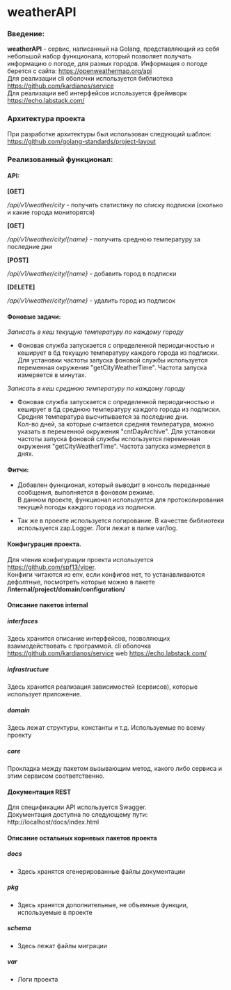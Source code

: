 # weatherAPI

### Введение:
**weatherAPI** - сервис, написанный на Golang, представляющий из себя небольшой набор функционала, который позволяет получать информацию о погоде, для разных городов. 
Информация о погоде берется с сайта:
https://openweathermap.org/api  
Для реализации cli оболочки используется библиотека https://github.com/kardianos/service  
Для реализации веб интерфейсов используется фреймворк https://echo.labstack.com/


### Архитектура проекта
При разработке архитектуры был использован следующий шаблон:  
https://github.com/golang-standards/project-layout


### Реализованный функционал:

#### API:

**[GET]**

*/api/v1/weather/city* - получить статистику по списку подписки (сколько и какие города мониторятся)

**[GET]**

*/api/v1/weather/city/{name}* - получить среднюю температуру за последние дни

**[POST]**

*/api/v1/weather/city/{name}* - добавить город в подписки

**[DELETE]**

*/api/v1/weather/city/{name}* - удалить город из подписок

#### Фоновые задачи:

*Записать в кеш текущую температуру по каждому городу*
- Фоновая служба запускается с определенной периодичностью и кеширует в бд текущую температуру каждого города из подписки.  
Для установки частоты запуска фоновой службы используется переменная окружения "getCityWeatherTime". Частота запуска измеряется в минутах.  

*Записать в кеш среднюю температуру по каждому городу*
- Фоновая служба запускается с определенной периодичностью и кеширует в бд среднюю температуру каждого города из подписки.  
Средняя температура высчитывается за последние дни.  
Кол-во дней, за которые считается средняя температура, можно указать в переменной окружения "cntDayArchive".
Для установки частоты запуска фоновой службы используется переменная окружения "getCityWeatherTime". Частота запуска измеряется в днях.  

#### Фитчи:

- Добавлен функционал, который выводит в консоль переданные сообщения, выполняется в фоновом режиме.  
В данном проекте, функционал используется для протоколирования текущей погоды каждого города из подписки.

- Так же в проекте используется логирование. В качестве библиотеки используется zap.Logger. Логи лежат в папке var/log.

#### Конфигурация проекта.
Для чтения конфигурации проекта используется https://github.com/spf13/viper.  
Конфиги читаются из env, если конфигов нет, то устанавливаются дефолтные, посмотреть которые можно в пакете **/internal/project/domain/configuration/**

#### Описание пакетов internal
##### interfaces  
Здесь хранится описание интерфейсов, позволяющих взаимодействовать с программой.
cli оболочка https://github.com/kardianos/service
web https://echo.labstack.com/
##### infrastructure
Здесь хранится реализация зависимостей (сервисов), которые использует приложение.
##### domain
Здесь лежат структуры, константы и т.д. Используемые по всему проекту
##### core
Прокладка между пакетом вызывающим метод, какого либо сервиса и этим сервисом соответственно. 

#### Документация REST
Для спецификации API используется Swagger.  
Документация доступна по следующему пути:  
http://localhost/docs/index.html

#### Описание остальных корневых пакетов проекта

##### docs
- Здесь хранятся сгенерированные файлы документации  
##### pkg
- Здесь хранятся дополнительные, не объемные функции, используемые в проекте
##### schema
- Здесь лежат файлы миграции
##### var
- Логи проекта
